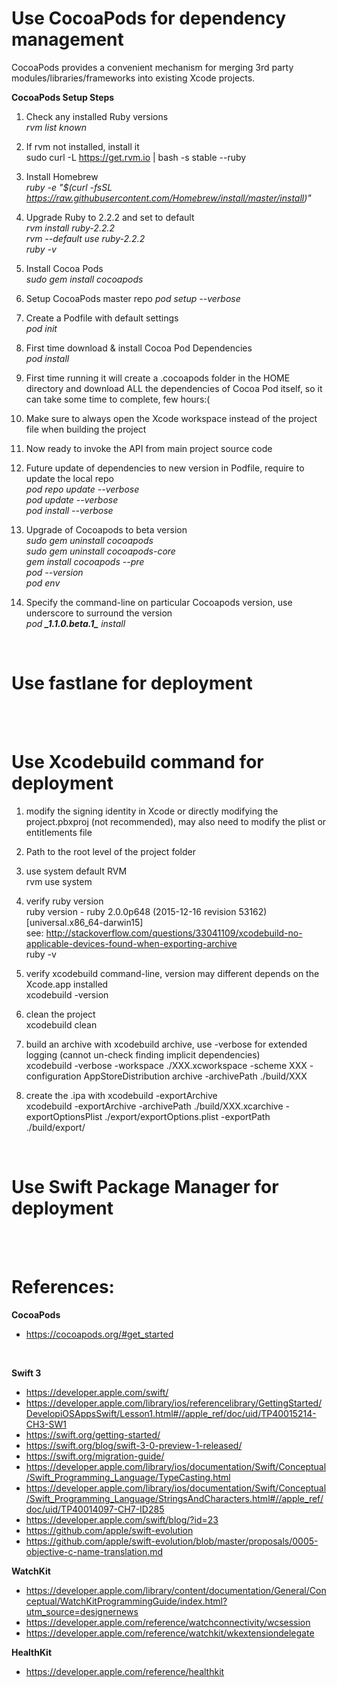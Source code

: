 # Use CocoaPods for dependency management

CocoaPods provides a convenient mechanism for merging 3rd party modules/libraries/frameworks into existing Xcode projects.

<b>CocoaPods Setup Steps</b>

1. Check any installed Ruby versions <br/> 
<i>rvm list known</i> <br/>

2. If rvm not installed, install it <br/>
sudo curl -L https://get.rvm.io | bash -s stable --ruby

3. Install Homebrew <br/> 
<i>ruby -e "$(curl -fsSL https://raw.githubusercontent.com/Homebrew/install/master/install)"</i> <br/> 

4. Upgrade Ruby to 2.2.2 and set to default <br/>
<i>rvm install ruby-2.2.2</i> <br/>
<i>rvm --default use ruby-2.2.2</i> <br/>
<i>ruby -v</i> <br/>

5. Install Cocoa Pods <br/>
<i>sudo gem install cocoapods</i> <br/>

6. Setup CocoaPods master repo
<i>pod setup --verbose</i> <br/>

7. Create a Podfile with default settings <br/>
<i>pod init</i> <br/>

8. First time download & install Cocoa Pod Dependencies <br/>
<i>pod install</i> <br/>

9. First time running it will create a .cocoapods folder in the HOME directory and download ALL the dependencies of Cocoa Pod itself, so it can take some time to complete, few hours:( <br/>

10. Make sure to always open the Xcode workspace instead of the project file when building the project <br/> 

11. Now ready to invoke the API from main project source code <br/>

12. Future update of dependencies to new version in Podfile, require to update the local repo <br/>
<i>pod repo update --verbose</i><br/>
<i>pod update --verbose</i><br/>
<i>pod install --verbose</i> <br/>

13. Upgrade of Cocoapods to beta version <br/>
<i>sudo gem uninstall cocoapods</i> <br/>
<i>sudo gem uninstall cocoapods-core</i> <br/>
<i>gem install cocoapods --pre</i> <br/>
<i>pod --version</i> <br/>
<i>pod env</i> <br/>

13. Specify the command-line on particular Cocoapods version, use underscore to surround the version <br/>
<i>pod <b>\_1.1.0.beta.1\_</b> install</i> <br/>

<br/>

# Use fastlane for deployment

<br/> <br/>

# Use Xcodebuild command for deployment

1. modify the signing identity in Xcode or directly modifying the project.pbxproj (not recommended), may also need to modify the plist or entitlements file <br/> 

2. Path to the root level of the project folder <br/>

3. use system default RVM <br/>
rvm use system <br/>

4. verify ruby version <br/>
ruby version - ruby 2.0.0p648 (2015-12-16 revision 53162) [universal.x86_64-darwin15] <br/>
see: http://stackoverflow.com/questions/33041109/xcodebuild-no-applicable-devices-found-when-exporting-archive <br/>
ruby -v

5. verify xcodebuild command-line, version may different depends on the Xcode.app installed <br/>
xcodebuild -version <br/>

6. clean the project <br/>
xcodebuild clean <br/>

7. build an archive with xcodebuild archive, use -verbose for extended logging (cannot un-check finding implicit dependencies) <br/>
xcodebuild -verbose -workspace ./XXX.xcworkspace -scheme XXX -configuration AppStoreDistribution archive -archivePath ./build/XXX <br/>

8. create the .ipa with xcodebuild -exportArchive <br/>
xcodebuild -exportArchive -archivePath ./build/XXX.xcarchive  -exportOptionsPlist ./export/exportOptions.plist -exportPath ./build/export/ <br/>

<br/>

# Use Swift Package Manager for deployment <br/>

<br/><br/>

# References:

<b>CocoaPods</b> <br/>
- https://cocoapods.org/#get_started <br/>

<br/>

<b>Swift 3</b> <br/>
- https://developer.apple.com/swift/ <br/>
- https://developer.apple.com/library/ios/referencelibrary/GettingStarted/DevelopiOSAppsSwift/Lesson1.html#//apple_ref/doc/uid/TP40015214-CH3-SW1 <br/>
- https://swift.org/getting-started/ <br/>
- https://swift.org/blog/swift-3-0-preview-1-released/ <br/>
- https://swift.org/migration-guide/ <br/>
- https://developer.apple.com/library/ios/documentation/Swift/Conceptual/Swift_Programming_Language/TypeCasting.html <br/>
- https://developer.apple.com/library/ios/documentation/Swift/Conceptual/Swift_Programming_Language/StringsAndCharacters.html#//apple_ref/doc/uid/TP40014097-CH7-ID285 <br/>
- https://developer.apple.com/swift/blog/?id=23 <br/>
- https://github.com/apple/swift-evolution <br/>
- https://github.com/apple/swift-evolution/blob/master/proposals/0005-objective-c-name-translation.md <br/>

<b>WatchKit</b> <br/>
- https://developer.apple.com/library/content/documentation/General/Conceptual/WatchKitProgrammingGuide/index.html?utm_source=designernews <br/>
- https://developer.apple.com/reference/watchconnectivity/wcsession <br/>
- https://developer.apple.com/reference/watchkit/wkextensiondelegate <br/>

<b>HealthKit</b> <br/>
- https://developer.apple.com/reference/healthkit <br/>

<br/>

